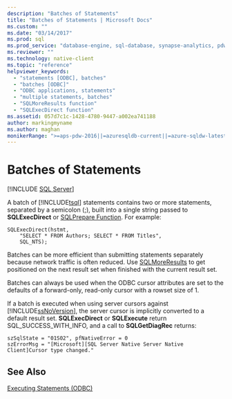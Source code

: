 ```yaml
---
description: "Batches of Statements"
title: "Batches of Statements | Microsoft Docs"
ms.custom: ""
ms.date: "03/14/2017"
ms.prod: sql
ms.prod_service: "database-engine, sql-database, synapse-analytics, pdw"
ms.reviewer: ""
ms.technology: native-client
ms.topic: "reference"
helpviewer_keywords: 
  - "statements [ODBC], batches"
  - "batches [ODBC]"
  - "ODBC applications, statements"
  - "multiple statements, batches"
  - "SQLMoreResults function"
  - "SQLExecDirect function"
ms.assetid: 057d7c1c-1428-4780-9447-a002ea741188
author: markingmyname
ms.author: maghan
monikerRange: ">=aps-pdw-2016||=azuresqldb-current||=azure-sqldw-latest||>=sql-server-2016||>=sql-server-linux-2017||=azuresqldb-mi-current"
---
```

# Batches of Statements
[!INCLUDE [SQL Server](../../../includes/applies-to-version/sql-asdb-asdbmi-asa-pdw.md)]

  A batch of [!INCLUDE[tsql](../../../includes/tsql-md.md)] statements contains two or more statements, separated by a semicolon (;), built into a single string passed to **SQLExecDirect** or [SQLPrepare Function](../../../odbc/reference/syntax/sqlprepare-function.md). For example:  
  
```  
SQLExecDirect(hstmt,   
    "SELECT * FROM Authors; SELECT * FROM Titles",  
    SQL_NTS);  
```  
  
 Batches can be more efficient than submitting statements separately because network traffic is often reduced. Use [SQLMoreResults](../../../relational-databases/native-client-odbc-api/sqlmoreresults.md) to get positioned on the next result set when finished with the current result set.  
  
 Batches can always be used when the ODBC cursor attributes are set to the defaults of a forward-only, read-only cursor with a rowset size of 1.  
  
 If a batch is executed when using server cursors against [!INCLUDE[ssNoVersion](../../../includes/ssnoversion-md.md)], the server cursor is implicitly converted to a default result set. **SQLExecDirect** or **SQLExecute** return SQL_SUCCESS_WITH_INFO, and a call to **SQLGetDiagRec** returns:  
  
```  
szSqlState = "01S02", pfNativeError = 0  
szErrorMsg = "[Microsoft][SQL Server Native Server Native Client]Cursor type changed."  
```  
  
## See Also  
 [Executing Statements &#40;ODBC&#41;](../../../relational-databases/native-client-odbc-queries/executing-statements/executing-statements-odbc.md)  
  

